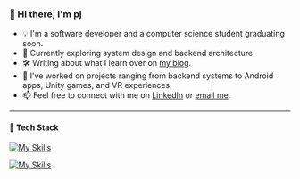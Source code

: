 ### 👋 Hi there, I'm pj

- 💡 I'm a software developer and a computer science student graduating soon.
- 🌱 Currently exploring system design and backend architecture.
- 🛠️ Writing about what I learn over on [my blog](https://pjdev.me/).
- 👾 I've worked on projects ranging from backend systems to Android apps, Unity games, and VR experiences.
- 📫 Feel free to connect with me on [LinkedIn](https://www.linkedin.com/in/pinchiehchen) or [email me](mailto:pj99dev@gmail.com).

----

#### 🧋 Tech Stack

[![My Skills](https://skillicons.dev/icons?i=python,js,go,kotlin)](https://skillicons.dev)

<p></p>

[![My Skills](https://skillicons.dev/icons?i=mysql,mongodb,aws,docker,git,figma,unity)](https://skillicons.dev)

